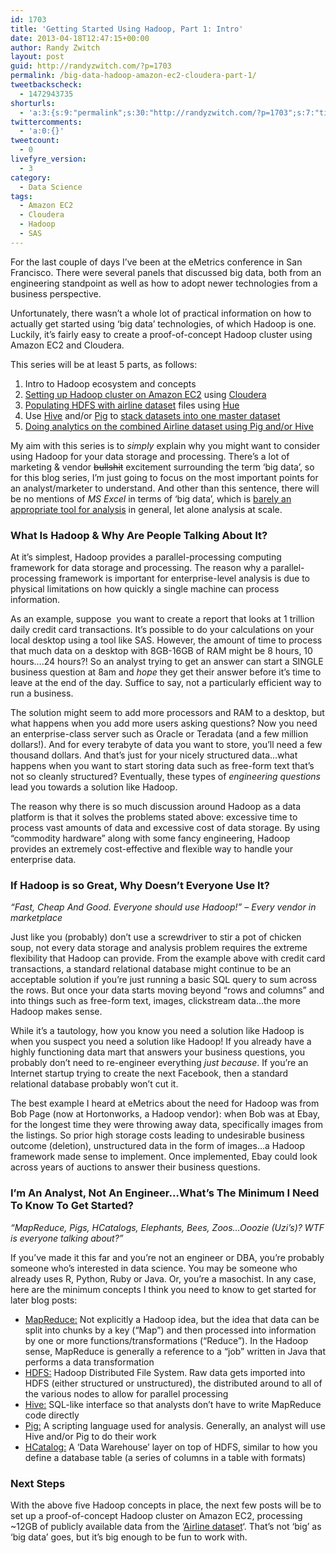 ```yaml
---
id: 1703
title: 'Getting Started Using Hadoop, Part 1: Intro'
date: 2013-04-18T12:47:15+00:00
author: Randy Zwitch
layout: post
guid: http://randyzwitch.com/?p=1703
permalink: /big-data-hadoop-amazon-ec2-cloudera-part-1/
tweetbackscheck:
  - 1472943735
shorturls:
  - 'a:3:{s:9:"permalink";s:30:"http://randyzwitch.com/?p=1703";s:7:"tinyurl";s:26:"http://tinyurl.com/ck556t2";s:4:"isgd";s:19:"http://is.gd/E6gxZc";}'
twittercomments:
  - 'a:0:{}'
tweetcount:
  - 0
livefyre_version:
  - 3
category:
  - Data Science
tags:
  - Amazon EC2
  - Cloudera
  - Hadoop
  - SAS
---
```

For the last couple of days I&#8217;ve been at the eMetrics conference in San Francisco. There were several panels that discussed big data, both from an engineering standpoint as well as how to adopt newer technologies from a business perspective.

Unfortunately, there wasn&#8217;t a whole lot of practical information on how to actually get started using &#8216;big data&#8217; technologies, of which Hadoop is one.  Luckily, it&#8217;s fairly easy to create a proof-of-concept Hadoop cluster using Amazon EC2 and Cloudera.

This series will be at least 5 parts, as follows:

  1. Intro to Hadoop ecosystem and concepts
  2. [Setting up Hadoop cluster on Amazon EC2](http://randyzwitch.com/big-data-hadoop-amazon-ec2-cloudera-part-2/ "Setting up Hadoop Cluster on Amazon EC2") using <a title="Cloudera Amazon EC2" href="http://blog.cloudera.com/blog/2013/03/how-to-create-a-cdh-cluster-on-amazon-ec2-via-cloudera-manager/" target="_blank">Cloudera</a>
  3. <a title="Populating HDFS using Hue" href="http://randyzwitch.com/uploading-data-hadoop-amazon-ec2-cloudera-part-3/" target="_blank">Populating HDFS with airline dataset</a> files using <a title="Hadoop Hue" href="http://cloudera.github.io/hue/" target="_blank">Hue</a>
  4. Use <a title="Hive joins" href="https://cwiki.apache.org/Hive/languagemanual-joins.html" target="_blank">Hive</a> and/or <a title="Apache Pig" href="http://pig.apache.org/" target="_blank">Pig</a> to <a title="Creating Tables with Hive" href="http://randyzwitch.com/hadoop-creating-tables-hive/" target="_blank">stack datasets into one master dataset</a>
  5. <a title="Analysis using Pig & Hive" href="http://randyzwitch.com/getting-started-hadoop-hive-pig/" target="_blank">Doing analytics on the combined Airline dataset using Pig and/or Hive</a>

My aim with this series is to _simply_ explain why you might want to consider using Hadoop for your data storage and processing. There&#8217;s a lot of marketing & vendor <del>bullshit</del> excitement surrounding the term &#8216;big data&#8217;, so for this blog series, I&#8217;m just going to focus on the most important points for an analyst/marketer to understand. And other than this sentence, there will be no mentions of _MS Excel_ in terms of &#8216;big data&#8217;, which is <a title="Use R not Excel" href="http://blog.revolutionanalytics.com/2013/04/more-reasons-not-to-use-excel-for-modeling.html" target="_blank">barely an appropriate tool for analysis</a> in general, let alone analysis at scale.

<!--more-->

### What Is Hadoop & Why Are People Talking About It?

At it&#8217;s simplest, Hadoop provides a parallel-processing computing framework for data storage and processing. The reason why a parallel-processing framework is important for enterprise-level analysis is due to physical limitations on how quickly a single machine can process information.

As an example, suppose  you want to create a report that looks at 1 trillion daily credit card transactions. It&#8217;s possible to do your calculations on your local desktop using a tool like SAS. However, the amount of time to process that much data on a desktop with 8GB-16GB of RAM might be 8 hours, 10 hours&#8230;.24 hours?! So an analyst trying to get an answer can start a SINGLE business question at 8am and _hope_ they get their answer before it&#8217;s time to leave at the end of the day. Suffice to say, not a particularly efficient way to run a business.

The solution might seem to add more processors and RAM to a desktop, but what happens when you add more users asking questions? Now you need an enterprise-class server such as Oracle or Teradata (and a few million dollars!). And for every terabyte of data you want to store, you&#8217;ll need a few thousand dollars. And that&#8217;s just for your nicely structured data&#8230;what happens when you want to start storing data such as free-form text that&#8217;s not so cleanly structured? Eventually, these types of _engineering questions_ lead you towards a solution like Hadoop.

The reason why there is so much discussion around Hadoop as a data platform is that it solves the problems stated above: excessive time to process vast amounts of data and excessive cost of data storage. By using &#8220;commodity hardware&#8221; along with some fancy engineering, Hadoop provides an extremely cost-effective and flexible way to handle your enterprise data.





### If Hadoop is so Great, Why Doesn&#8217;t Everyone Use It?

_&#8220;Fast, Cheap And Good. Everyone should use Hadoop!&#8221; &#8211; Every vendor in marketplace_

Just like you (probably) don&#8217;t use a screwdriver to stir a pot of chicken soup, not every data storage and analysis problem requires the extreme flexibility that Hadoop can provide. From the example above with credit card transactions, a standard relational database might continue to be an acceptable solution if you&#8217;re just running a basic SQL query to sum across the rows. But once your data starts moving beyond &#8220;rows and columns&#8221; and into things such as free-form text, images, clickstream data&#8230;the more Hadoop makes sense.

While it&#8217;s a tautology, how you know you need a solution like Hadoop is when you suspect you need a solution like Hadoop! If you already have a highly functioning data mart that answers your business questions, you probably don&#8217;t need to re-engineer everything _just because_. If you&#8217;re an Internet startup trying to create the next Facebook, then a standard relational database probably won&#8217;t cut it.

The best example I heard at eMetrics about the need for Hadoop was from Bob Page (now at Hortonworks, a Hadoop vendor): when Bob was at Ebay, for the longest time they were throwing away data, specifically images from the listings. So prior high storage costs leading to undesirable business outcome (deletion), unstructured data in the form of images&#8230;a Hadoop framework made sense to implement. Once implemented, Ebay could look across years of auctions to answer their business questions.

### I&#8217;m An Analyst, Not An Engineer&#8230;What&#8217;s The Minimum I Need To Know To Get Started?

_&#8220;MapReduce, Pigs, HCatalogs, Elephants, Bees, Zoos&#8230;Ooozie (Uzi&#8217;s)? WTF is everyone talking about?&#8221;_

If you&#8217;ve made it this far and you&#8217;re not an engineer or DBA, you&#8217;re probably someone who&#8217;s interested in data science. You may be someone who already uses R, Python, Ruby or Java. Or, you&#8217;re a masochist. In any case, here are the minimum concepts I think you need to know to get started for later blog posts:

  * <span style="text-decoration: underline;">MapReduce:</span> Not explicitly a Hadoop idea, but the idea that data can be split into chunks by a key (&#8220;Map&#8221;) and then processed into information by one or more functions/transformations (&#8220;Reduce&#8221;). In the Hadoop sense, MapReduce is generally a reference to a &#8220;job&#8221; written in Java that performs a data transformation
  * <span style="text-decoration: underline;">HDFS:</span> Hadoop Distributed File System. Raw data gets imported into HDFS (either structured or unstructured), the distributed around to all of the various nodes to allow for parallel processing
  * <span style="text-decoration: underline;">Hive:</span> SQL-like interface so that analysts don&#8217;t have to write MapReduce code directly
  * <span style="text-decoration: underline;">Pig:</span> A scripting language used for analysis. Generally, an analyst will use Hive and/or Pig to do their work
  * <span style="text-decoration: underline;">HCatalog:</span> A &#8216;Data Warehouse&#8217; layer on top of HDFS, similar to how you define a database table (a series of columns in a table with formats)

### Next Steps

With the above five Hadoop concepts in place, the next few posts will be to set up a proof-of-concept Hadoop cluster on Amazon EC2, processing ~12GB of publicly available data from the &#8216;<a title="Airline dataset" href="http://stat-computing.org/dataexpo/2009/the-data.html" target="_blank">Airline dataset</a>&#8216;. That&#8217;s not &#8216;big&#8217; as &#8216;big data&#8217; goes, but it&#8217;s big enough to be fun to work with.

